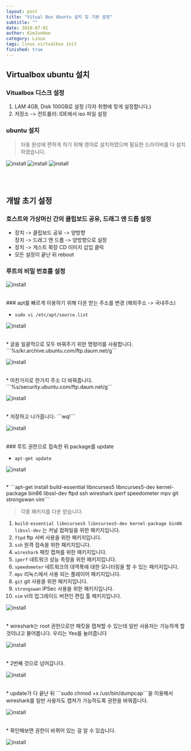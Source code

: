 ```yaml
---
layout: post
title: "Vitual Box Ubuntu 설치 및 기본 설정"
subtitle: ""
date: 2018-07-01
author: KimJunHee
category: Linux
tags: linux virtualbox init
finished: true
---
```


## Virtualbox ubuntu 설치

### Vitualbox 디스크 설정

1. LAM 4GB, Disk 100GB로 설정 (각자 취향에 맞게 설정합니다.)
2. 저장소 -> 컨트롤러: IDE에서 iso 파일 설정

### ubuntu 설치

> 자동 완성에 편하게 하기 위해 영어로 설치하였으며 필요한 드라이버를 다 설치하였습니다.

![install](/img/linux/1/install-1.png)
![install](/img/linux/1/install-2.png)
![install](/img/linux/1/install-3.png)


<br/><br/>
## 개발 초기 설정

### 호스트와 가상머신 간의 클립보드 공유, 드래그 앤 드롭 설정

* 장치 -> 클립보드 공유 -> 양방향<br/>장치 -> 드래그 앤 드롭 -> 양방향으로 설정
* 장치 -> 게스트 확장 CD 이미지 삽입 클릭
* 모든 설정이 끝난 뒤 reboot

### 루트의 비밀 번호를 설정

![install](/img/linux/1/init-1.png)

<br/>
### apt를 빠르게 이용하기 위해 다운 받는 주소를 변경 (해외주소 -> 국내주소)

* ```sudo vi /etc/apt/source.list```

![install](/img/linux/1/init-2.png)

<br/>
* 글을 일괄적으로 모두 바꿔주기 위한 명령어를 사용합니다. ```%s/kr.archive.ubuntu.com/ftp.daum.net/g```

![install](/img/linux/1/init-3.png)

<br/>
* 마찬가지로 한가지 주소 더 바꿔줍니다. ```%s/security.ubuntu.com/ftp.daum.net/g```

![install](/img/linux/1/init-4.png)

<br/>
* 저장하고 나가줍니다. ```wq!```

![install](/img/linux/1/init-5.png)

<br/>
### 루트 권한으로 접속한 뒤 package를 update

* ```apt-get update```

![install](/img/linux/1/init-6.png)

<br/>
* ```apt-get install build-essential libncurses5 libncurses5-dev kernel-package bin86 libssl-dev ftpd ssh wireshark iperf speedometer mpv git strongswan vim```

> 각종 패키지를 다운 받습니다.<br/>
1. ```build-essential libncurses5 libncurses5-dev kernel-package bin86 libssl-dev``` 는 커널 컴파일을 위한 패키지입니다.
2. ```ftpd``` ftp 서버 사용을 위한 패키지입니다.
3. ```ssh``` 원격 접속을 위한 패키지입니다.
4. ```wireshark``` 패킷 캡쳐를 위한 패키지입니다.
5. ```iperf``` 네트워크 성능 측정을 위한 패키지입니다.
6. ```speedometer``` 네트워크의 대역폭에 대한 모니터링을 할 수 있는 패키지입니다.
7. ```mpv``` 리눅스에서 사용 되는 플레이어 패키지입니다.
8. ```git``` git 사용을 위한 패키지입니다.
9. ```strongswan``` IPSec 사용을 위한 패키지입니다.
10. ```vim``` vi의 업그레이드 버젼인 편집 툴 패키지입니다.

![install](/img/linux/1/init-11.png)

<br/>
* wireshark는 root 권한으로만 패킷을 캡쳐할 수 있는데 일반 사용자는 가능하게 할 것이냐고 물어봅니다. 우리는 Yes를 눌러줍니다

![install](/img/linux/1/init-7.png)

<br/>
* 2번째 것으로 넘어갑니다.

![install](/img/linux/1/init-8.png)

<br/>
* update가 다 끝난 뒤 ```sudo chmod +x /usr/bin/dumpcap```을 이용해서 wireshark를 일반 사용자도 캡쳐가 가능하도록 권한을 바꿔줍니다.

![install](/img/linux/1/init-9.png)

<br/>
* 확인해보면 권한이 바뀌어 있는 걸 알 수 있습니다.

![install](/img/linux/1/init-10.png)

